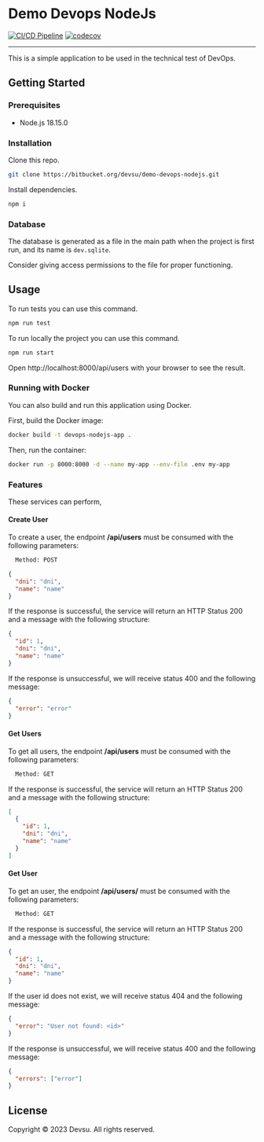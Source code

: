 # Demo Devops NodeJs

[![CI/CD Pipeline](https://github.com/elvyscruz/devops-nodejs/actions/workflows/ci.yml/badge.svg)](https://github.com/elvyscruz/devops-nodejs/actions/workflows/ci.yml)
[![codecov](https://codecov.io/gh/elvyscruz/devops-nodejs/branch/master/graph/badge.svg?token=YOUR_CODECOV_TOKEN)](https://codecov.io/gh/elvyscruz/devops-nodejs)

---

This is a simple application to be used in the technical test of DevOps.

## Getting Started

### Prerequisites

- Node.js 18.15.0

### Installation

Clone this repo.

```bash
git clone https://bitbucket.org/devsu/demo-devops-nodejs.git
```

Install dependencies.

```bash
npm i
```

### Database

The database is generated as a file in the main path when the project is first run, and its name is `dev.sqlite`.

Consider giving access permissions to the file for proper functioning.

## Usage

To run tests you can use this command.

```bash
npm run test
```

To run locally the project you can use this command.

```bash
npm run start
```

Open http://localhost:8000/api/users with your browser to see the result.

### Running with Docker

You can also build and run this application using Docker.

First, build the Docker image:

```bash
docker build -t devops-nodejs-app .
```

Then, run the container:

```bash
docker run -p 8000:8000 -d --name my-app --env-file .env my-app
```

### Features

These services can perform,

#### Create User

To create a user, the endpoint **/api/users** must be consumed with the following parameters:

```bash
  Method: POST
```

```json
{
  "dni": "dni",
  "name": "name"
}
```

If the response is successful, the service will return an HTTP Status 200 and a message with the following structure:

```json
{
  "id": 1,
  "dni": "dni",
  "name": "name"
}
```

If the response is unsuccessful, we will receive status 400 and the following message:

```json
{
  "error": "error"
}
```

#### Get Users

To get all users, the endpoint **/api/users** must be consumed with the following parameters:

```bash
  Method: GET
```

If the response is successful, the service will return an HTTP Status 200 and a message with the following structure:

```json
[
  {
    "id": 1,
    "dni": "dni",
    "name": "name"
  }
]
```

#### Get User

To get an user, the endpoint **/api/users/<id>** must be consumed with the following parameters:

```bash
  Method: GET
```

If the response is successful, the service will return an HTTP Status 200 and a message with the following structure:

```json
{
  "id": 1,
  "dni": "dni",
  "name": "name"
}
```

If the user id does not exist, we will receive status 404 and the following message:

```json
{
  "error": "User not found: <id>"
}
```

If the response is unsuccessful, we will receive status 400 and the following message:

```json
{
  "errors": ["error"]
}
```

## License

Copyright © 2023 Devsu. All rights reserved.
